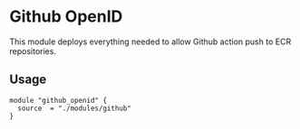 # Github OpenID

This module deploys everything needed to allow Github action push to ECR repositories.

## Usage

```hcl
module "github_openid" {
  source  = "./modules/github"
}
```
